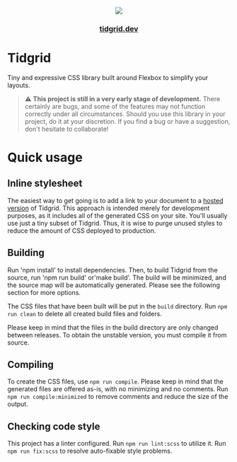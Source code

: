 <p align="center">
    <a href="https://tidgrid.dev">
        <img src="assets/logo.svg">
    </a>
</p>
<h3 align="center">
    <a href="https://tidgrid.dev">tidgrid.dev</a>
</h3>

# Tidgrid

Tiny and expressive CSS library built around Flexbox to simplify your layouts.

> :warning: **This project is still in a very early stage of development.**
> There certainly are bugs, and some of the features may not function correctly under all circumstances.
> Should you use this library in your project, do it at your discretion.
> If you find a bug or have a suggestion, don't hesitate to collaborate!

# Quick usage

## Inline stylesheet

The easiest way to get going is to add a link to your document to a [hosted version](https://cdn.jsdelivr.net/gh/sneikki/tidgrid@v0.1.0-alpha/build/tidgrid.css) of Tidgrid. This approach is intended merely for development purposes, as it includes all of the generated CSS on your site. You'll usually use just a tiny subset of Tidgrid. Thus, it is wise to purge unused styles to reduce the amount of CSS deployed to production.

## Building

Run 'npm install' to install dependencies. Then, to build Tidgrid from the source, run 'npm run build' or'make build'. The build will be minimized, and the source map will be automatically generated. Please see the following section for more options.

The CSS files that have been built will be put in the `build` directory.
Run `npm run clean` to delete all created build files and folders.

Please keep in mind that the files in the build directory are only changed between releases.
To obtain the unstable version, you must compile it from source.

## Compiling

To create the CSS files, use `npm run compile`.
Please keep in mind that the generated files are offered as-is, with no minimizing and no comments.
Run `npm run compile:minimized` to remove comments and reduce the size of the output.

## Checking code style

This project has a linter configured.
Run `npm run lint:scss` to utilize it.
Run `npm run fix:scss` to resolve auto-fixable style problems.
